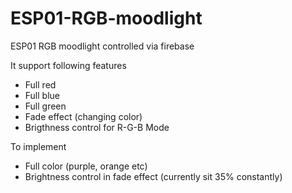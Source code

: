 # ESP01-RGB-moodlight
ESP01 RGB moodlight controlled via firebase

It support following features
- Full red
- Full blue
- Full green
- Fade effect (changing color)
- Brigthness control for R-G-B Mode



To implement 
- Full color (purple, orange etc)
- Brightness control in fade effect (currently sit 35% constantly) 
